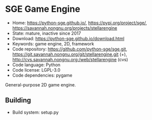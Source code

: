 # SGE Game Engine

- Home: https://python-sge.github.io/, https://pypi.org/project/sge/, https://savannah.nongnu.org/projects/stellarengine
- State: mature, inactive since 2017
- Download: https://python-sge.github.io/download.html
- Keywords: game engine, 2D, framework
- Code repository: https://github.com/python-sge/sge.git, https://git.savannah.nongnu.org/git/stellarengine.git (+), http://cvs.savannah.nongnu.org:/web/stellarengine (cvs)
- Code language: Python
- Code license: LGPL-3.0
- Code dependencies: pygame

General-purpose 2D game engine.

## Building

- Build system: setup.py
